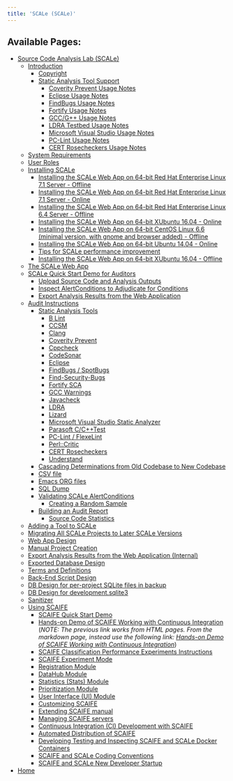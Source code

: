 ```yaml
---
title: 'SCALe (SCALe)'
---
```

<!-- <legal> -->
<!-- SCALe version r.6.7.0.0.A -->
<!--  -->
<!-- Copyright 2021 Carnegie Mellon University. -->
<!--  -->
<!-- NO WARRANTY. THIS CARNEGIE MELLON UNIVERSITY AND SOFTWARE ENGINEERING -->
<!-- INSTITUTE MATERIAL IS FURNISHED ON AN "AS-IS" BASIS. CARNEGIE MELLON -->
<!-- UNIVERSITY MAKES NO WARRANTIES OF ANY KIND, EITHER EXPRESSED OR -->
<!-- IMPLIED, AS TO ANY MATTER INCLUDING, BUT NOT LIMITED TO, WARRANTY OF -->
<!-- FITNESS FOR PURPOSE OR MERCHANTABILITY, EXCLUSIVITY, OR RESULTS -->
<!-- OBTAINED FROM USE OF THE MATERIAL. CARNEGIE MELLON UNIVERSITY DOES NOT -->
<!-- MAKE ANY WARRANTY OF ANY KIND WITH RESPECT TO FREEDOM FROM PATENT, -->
<!-- TRADEMARK, OR COPYRIGHT INFRINGEMENT. -->
<!--  -->
<!-- Released under a MIT (SEI)-style license, please see COPYRIGHT file or -->
<!-- contact permission@sei.cmu.edu for full terms. -->
<!--  -->
<!-- [DISTRIBUTION STATEMENT A] This material has been approved for public -->
<!-- release and unlimited distribution.  Please see Copyright notice for -->
<!-- non-US Government use and distribution. -->
<!--  -->
<!-- DM19-1274 -->
<!-- </legal> -->

Available Pages:
----------------

  - [Source Code Analysis Lab (SCALe)](Welcome.md)
      -   [Introduction](Introduction.md)
          -   [Copyright](SCALe-copyright.md)
          -   [Static Analysis Tool Support](Static-Analysis-Tool-Support.md)
              -   [Coverity Prevent Usage Notes](Coverity-Prevent-Usage-Notes.md)
              -   [Eclipse Usage Notes](Eclipse-Usage-Notes.md)
              -   [FindBugs Usage Notes](FindBugs-Usage-Notes.md)
              -   [Fortify Usage Notes](Fortify-Usage-Notes.md)
              -   [GCC/G++ Usage Notes](GCC-GXX-Usage-Notes.md)
              -   [LDRA Testbed Usage Notes](LDRA-Testbed-Usage-Notes.md)
              -   [Microsoft Visual Studio Usage Notes](Microsoft-Visual-Studio-Usage-Notes.md)
              -   [PC-Lint Usage Notes](PC-Lint-Usage-Notes.md)
              -   [CERT Rosecheckers Usage Notes](CERT-Rosecheckers-Usage-Notes.md)
      -   [System Requirements](System-Requirements.md)
      -   [User Roles](User-Roles.md)
      -   [Installing SCALe](Installing-SCALe.md)
          -   [Installing the SCALe Web App on 64-bit Red Hat Enterprise Linux 7.1 Server - Offline](Installing-the-SCALe-Web-App-on-64-bit-Red-Hat-Enterprise-Linux-7.1-Server---Offline.md)
          -   [Installing the SCALe Web App on 64-bit Red Hat Enterprise Linux 7.1 Server -
              Online](Installing-the-SCALe-Web-App-on-64-bit-Red-Hat-Enterprise-Linux-7.1-Server---Online.md)
          -   [Installing the SCALe Web App on 64-bit Red Hat Enterprise Linux 6.4 Server - Offline](Installing-the-SCALe-Web-App-on-64-bit-Red-Hat-Enterprise-Linux-6.4-Server---Offline.md)
          -   [Installing the SCALe Web App on 64-bit XUbuntu 16.04 - Online](Installing-the-SCALe-Web-App-on-64-bit-XUbuntu-16.04---Online.md)
          -   [Installing the SCALe Web App on 64-bit CentOS Linux 6.6 (minimal version, with gnome and browser added) -  Offline](Installing-on-64-bit-CentOS-Offline.md)
          -   [Installing the SCALe Web App on 64-bit Ubuntu 14.04 - Online](Installing-the-SCALe-Web-App-on-64-bit-Ubuntu-14.04---Online.md)
          -   [Tips for SCALe performance improvement](Tips-for-SCALe-performance-improvement.md)
          -   [Installing the SCALe Web App on 64-bit XUbuntu 16.04 - Offline](Installing-the-SCALe-Web-App-on-64-bit-XUbuntu-16.04---Offline.md)
      -   [The SCALe Web App](The-SCALe-Web-App.md)
      -   [SCALe Quick Start Demo for Auditors](SCALe-Quick-Start-Demo-for-Auditors.md)
          -   [Upload Source Code and Analysis Outputs](Upload-Source-Code-and-Analysis-Outputs.md)
          -   [Inspect AlertConditions to Adjudicate for Conditions](Inspect-AlertConditions-to-Adjudicate-for-Conditions.md)
          -   [Export Analysis Results from the Web Application](Export-Analysis-Results-from-the-Web-Application.md)
      -   [Audit Instructions](Audit-Instructions.md)
          -   [Static Analysis Tools](Static-Analysis-Tools.md)
              -   [B Lint](B-Lint.md)
              -   [CCSM](CCSM.md)
              -   [Clang](Clang.md)
              -   [Coverity Prevent](Coverity-Prevent.md)
              -   [Cppcheck](Cppcheck.md)
              -   [CodeSonar](CodeSonar.md)
              -   [Eclipse](Eclipse.md)
              -   [FindBugs / SpotBugs](FindBugs-SpotBugs.md)
              -   [Find-Security-Bugs](Find-Security-Bugs.md)
              -   [Fortify SCA](Fortify-SCA.md)
              -   [GCC Warnings](GCC-Warnings.md)
              -   [Javacheck](Javacheck.md)
              -   [LDRA](LDRA.md)
              -   [Lizard](Lizard.md)
              -   [Microsoft Visual Studio Static Analyzer](Microsoft-Visual-Studio-Static-Analyzer.md)
              -   [Parasoft C/C++Test](Parasoft.md)
              -   [PC-Lint / FlexeLint](PC-Lint-FlexeLint.md)
              -   [Perl::Critic](Perl-Critic.md)
              -   [CERT Rosecheckers](CERT-Rosecheckers.md)
              -   [Understand](Understand.md)
          -   [Cascading Determinations from Old Codebase to New Codebase](Cascading-Determinations-from-Old-Codebase-to-New-Codebase.md)
          -   [CSV file]( CSV-file.md)
          -   [Emacs ORG files](Emacs-ORG-files.md)
          -   [SQL Dump](SQL-Dump.md)
          -   [Validating SCALe AlertConditions](Validating-SCALe-AlertConditions.md)
              -   [Creating a Random Sample](Creating-a-Random-Sample.md)
          -   [Building an Audit Report](Building-an-Audit-Report.md)
              -   [Source Code Statistics](Source-Code-Statistics.md)
      -   [Adding a Tool to SCALe](Adding-a-Tool-to-SCALe.md)
      -   [Migrating All SCALe Projects to Later SCALe Versions](Migrating-All-SCALe-Projects-to-Later-SCALe-Versions.md) 
      -   [Web App Design](Web-App-Design.md)
      -   [Manual Project Creation](Command-Line-Project-Creation.md)
      -   [Export Analysis Results from the Web Application (Internal)](Export-Analysis.md)
      -   [Exported Database Design](Exported-Database-Design.md)
      -   [Terms and Definitions](Terms-and-Definitions.md)
      -   [Back-End Script Design](Back-End-Script-Design.md)
      -   [DB Design for per-project SQLite files in backup](DB-Design-for-per-project-SQLite-files-in-backup.md)
      -   [DB Design for development.sqlite3](DB-Design-for-development.sqlite3.md)
      -   [Sanitizer](Sanitizer.md)
      -   [Using SCAIFE](SCAIFE-Welcome.md)
          -   [SCAIFE Quick Start Demo](SCAIFE-Quick-Start-Demo.md)
          -   [Hands-on Demo of SCAIFE Working with Continuous Integration](CI_Demo.md) (_NOTE: The previous link works from HTML pages. From the markdown page, instead use the following link: [Hands-on Demo of SCAIFE Working with Continuous Integration](../demo/ci_demo/CI_Demo.md)_)
          -   [SCAIFE Classification Performance Experiments Instructions](SCAIFE-classifier-performance-experiments-v1.md)
          -   [SCAIFE Experiment Mode](SCAIFE-Experiment-Mode.md)
          -   [Registration Module](SCAIFE-Registration.md)
          -   [DataHub Module](SCAIFE-DataHub.md)
          -   [Statistics (Stats) Module](SCAIFE-Statistics.md)
          -   [Prioritization Module](SCAIFE-Prioritization.md)
          -   [User Interface (UI) Module](SCAIFE-UserInterface.md)
          -   [Customizing SCAIFE](SCAIFE-Customization.md)
          -   [Extending SCAIFE manual](SCAIFE-Editing-Manual.md)
          -   [Managing SCAIFE servers](SCAIFE-Server-Management.md)
          -   [Continuous Integration (CI) Development with SCAIFE](SCAIFE-CI.md)
          -   [Automated Distribution of SCAIFE](SCAIFE-Automated-Distribution.md)
          -   [Developing Testing and Inspecting SCAIFE and SCALe Docker Containers](SCAIFE-Docker-Wisdom.md)
          -   [SCAIFE and SCALe Coding Conventions](SCAIFE-and-SCALe-Coding-Conventions.md)
          -   [SCAIFE and SCALe New Developer Startup](SCAIFE-and-SCALe-new-developer-startup.md)
  -   [Home](Home.md)

